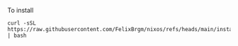 To install
```
curl -sSL https://raw.githubusercontent.com/FelixBrgm/nixos/refs/heads/main/install.sh | bash
```
